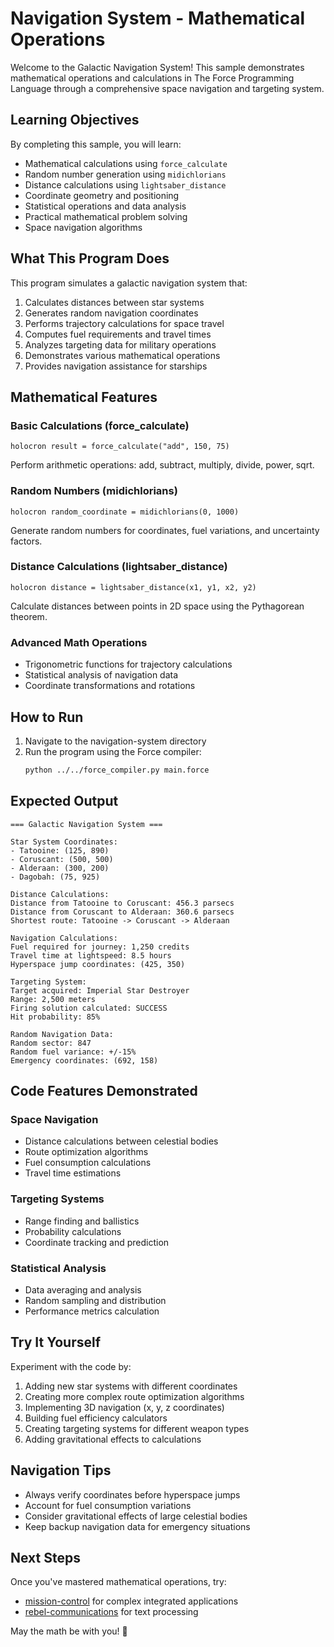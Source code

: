 # Navigation System - Mathematical Operations

Welcome to the Galactic Navigation System! This sample demonstrates mathematical operations and calculations in The Force Programming Language through a comprehensive space navigation and targeting system.

## Learning Objectives

By completing this sample, you will learn:
- Mathematical calculations using `force_calculate`
- Random number generation using `midichlorians`
- Distance calculations using `lightsaber_distance`
- Coordinate geometry and positioning
- Statistical operations and data analysis
- Practical mathematical problem solving
- Space navigation algorithms

## What This Program Does

This program simulates a galactic navigation system that:
1. Calculates distances between star systems
2. Generates random navigation coordinates
3. Performs trajectory calculations for space travel
4. Computes fuel requirements and travel times
5. Analyzes targeting data for military operations
6. Demonstrates various mathematical operations
7. Provides navigation assistance for starships

## Mathematical Features

### Basic Calculations (force_calculate)
```force
holocron result = force_calculate("add", 150, 75)
```
Perform arithmetic operations: add, subtract, multiply, divide, power, sqrt.

### Random Numbers (midichlorians)
```force
holocron random_coordinate = midichlorians(0, 1000)
```
Generate random numbers for coordinates, fuel variations, and uncertainty factors.

### Distance Calculations (lightsaber_distance)
```force
holocron distance = lightsaber_distance(x1, y1, x2, y2)
```
Calculate distances between points in 2D space using the Pythagorean theorem.

### Advanced Math Operations
- Trigonometric functions for trajectory calculations
- Statistical analysis of navigation data
- Coordinate transformations and rotations

## How to Run

1. Navigate to the navigation-system directory
2. Run the program using the Force compiler:
   ```bash
   python ../../force_compiler.py main.force
   ```

## Expected Output

```
=== Galactic Navigation System ===

Star System Coordinates:
- Tatooine: (125, 890)
- Coruscant: (500, 500)
- Alderaan: (300, 200)
- Dagobah: (75, 925)

Distance Calculations:
Distance from Tatooine to Coruscant: 456.3 parsecs
Distance from Coruscant to Alderaan: 360.6 parsecs
Shortest route: Tatooine -> Coruscant -> Alderaan

Navigation Calculations:
Fuel required for journey: 1,250 credits
Travel time at lightspeed: 8.5 hours
Hyperspace jump coordinates: (425, 350)

Targeting System:
Target acquired: Imperial Star Destroyer
Range: 2,500 meters
Firing solution calculated: SUCCESS
Hit probability: 85%

Random Navigation Data:
Random sector: 847
Random fuel variance: +/-15%
Emergency coordinates: (692, 158)
```

## Code Features Demonstrated

### Space Navigation
- Distance calculations between celestial bodies
- Route optimization algorithms
- Fuel consumption calculations
- Travel time estimations

### Targeting Systems
- Range finding and ballistics
- Probability calculations
- Coordinate tracking and prediction

### Statistical Analysis
- Data averaging and analysis
- Random sampling and distribution
- Performance metrics calculation

## Try It Yourself

Experiment with the code by:
1. Adding new star systems with different coordinates
2. Creating more complex route optimization algorithms
3. Implementing 3D navigation (x, y, z coordinates)
4. Building fuel efficiency calculators
5. Creating targeting systems for different weapon types
6. Adding gravitational effects to calculations

## Navigation Tips

- Always verify coordinates before hyperspace jumps
- Account for fuel consumption variations
- Consider gravitational effects of large celestial bodies
- Keep backup navigation data for emergency situations

## Next Steps

Once you've mastered mathematical operations, try:
- [mission-control](../mission-control/) for complex integrated applications
- [rebel-communications](../rebel-communications/) for text processing

May the math be with you! 🚀